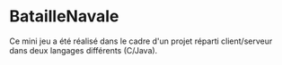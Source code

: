 BatailleNavale
==============

Ce mini jeu a été réalisé dans le cadre d'un projet réparti client/serveur dans deux langages différents (C/Java).
